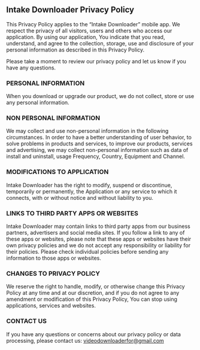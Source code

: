 ## Intake Downloader Privacy Policy

This Privacy Policy applies to the “Intake Downloader” mobile app. We respect the privacy of all visitors, users and others who access our application. By using our application, You indicate that you read, understand, and agree to the collection, storage, use and disclosure of your personal information as described in this Privacy Policy.

Please take a moment to review our privacy policy and let us know if you have any questions.

### PERSONAL INFORMATION

When you download or upgrade our product, we do not collect, store or use any personal information.

### NON PERSONAL INFORMATION

We may collect and use non-personal information in the following circumstances. In order to have a better understanding of user behavior, to solve problems in products and services, to improve our products, services and advertising, we may collect non-personal information such as data of install and uninstall, usage Frequency, Country, Equipment and Channel.

### MODIFICATIONS TO APPLICATION

Intake Downloader has the right to modify, suspend or discontinue, temporarily or
permanently, the Application or any service to which it connects, with or without notice and without liability to you.

### LINKS TO THIRD PARTY APPS OR WEBSITES

Intake Downloader may contain links to third party apps from our business partners, advertisers and social media sites. If you follow a link to any of these apps or websites, please note that these apps or websites have their own privacy policies and we do not accept any responsibility or liability for their policies. Please check individual policies before sending any information to those apps or websites.

### CHANGES TO PRIVACY POLICY

We reserve the right to handle, modify, or otherwise change this Privacy Policy at any time and at our discretion, and if you do not agree to any amendment or modification of this Privacy Policy, You can stop using applications, services and websites.

### CONTACT US

If you have any questions or concerns about our privacy policy or data processing, please contact us: videodownloaderfor@gmail.com

